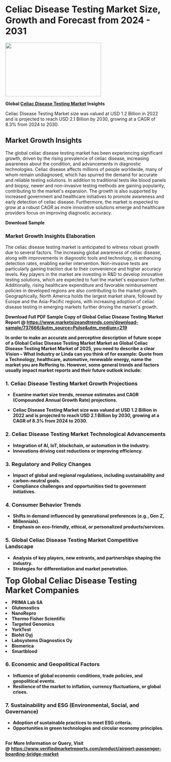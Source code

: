<H1>Celiac Disease Testing Market Size, Growth and Forecast from 2024 - 2031</H1><img class="aligncenter size-medium wp-image-584254" src="https://thirdeyenews.in/wp-content/uploads/2024/09/Global-Market-Research-300x168.jpeg" alt="" width="300" height="168" /><p><strong>Global&nbsp;<a href="https://www.marketsizeandtrends.com/download-sample/737666/&amp;utm_source=Pulse&amp;utm_medium=219">Celiac Disease Testing Market</a> Insights</strong></p><p>Celiac Disease Testing Market size was valued at USD 1.2 Billion in 2022 and is projected to reach USD 2.1 Billion by 2030, growing at a CAGR of 8.3% from 2024 to 2030.</p><p><h2>Market Growth Insights</h2> <p>The global celiac disease testing market has been experiencing significant growth, driven by the rising prevalence of celiac disease, increasing awareness about the condition, and advancements in diagnostic technologies. Celiac disease affects millions of people worldwide, many of whom remain undiagnosed, which has spurred the demand for accurate and reliable testing solutions. In addition to traditional tests like blood panels and biopsy, newer and non-invasive testing methods are gaining popularity, contributing to the market's expansion. The growth is also supported by increased government and healthcare initiatives to promote awareness and early detection of celiac disease. Furthermore, the market is expected to grow at a robust CAGR as more innovative solutions emerge and healthcare providers focus on improving diagnostic accuracy.</p> <p><strong>Download Sample</strong></p> <h3>Market Growth Insights Elaboration</h3> <p>The celiac disease testing market is anticipated to witness robust growth due to several factors. The increasing global awareness of celiac disease, along with improvements in diagnostic tools and technology, is enhancing detection rates, enabling earlier intervention. Non-invasive tests are particularly gaining traction due to their convenience and higher accuracy levels. Key players in the market are investing in R&D to develop innovative testing solutions, which are expected to fuel the market's expansion further. Additionally, rising healthcare expenditure and favorable reimbursement policies in developed regions are also contributing to the market growth. Geographically, North America holds the largest market share, followed by Europe and the Asia-Pacific regions, with increasing adoption of celiac disease testing in emerging markets further driving the market's growth.</p> <p><strong></p><p><span class=""><strong>Download Full PDF Sample Copy of Global Celiac Disease Testing Market Report</strong> @ <a href="https://www.marketsizeandtrends.com/download-sample/737666/&amp;utm_source=Pulse&amp;utm_medium=219" target="_blank">https://www.marketsizeandtrends.com/download-sample/737666/&amp;utm_source=Pulse&amp;utm_medium=219</a></span></p><p>In order to make an accurate and perceptive description of future scope of a Global&nbsp;Celiac Disease Testing Market Market as Global&nbsp;Celiac Disease Testing Market Market of 2025, you need to describe a clear Vision &ndash; What Industry or Linda can you think of for example: Quote from a Technology, healthcare, automotive, renewable energy, name the market you are Reffering to. However, some general trends and factors usually impact market reports and their future outlook include:</p><h3>1.&nbsp;<strong>Celiac Disease Testing Market Growth Projections</strong></h3><ul><li>Examine market size trends, revenue estimates and CAGR (Compounded Annual Growth Rate) projections.</li><li><p>Celiac Disease Testing Market size was valued at USD 1.2 Billion in 2022 and is projected to reach USD 2.1 Billion by 2030, growing at a CAGR of 8.3% from 2024 to 2030.</p></li></ul><h3>2.&nbsp;<strong>Celiac Disease Testing Market Technological Advancements</strong></h3><ul><li>Integration of AI, IoT, blockchain, or automation in the industry.</li><li>Innovations driving cost reductions or improving efficiency.</li></ul><h3>3.&nbsp;<strong>Regulatory and Policy Changes</strong></h3><ul><li>Impact of global and regional regulations, including sustainability and carbon-neutral goals.</li><li>Compliance challenges and opportunities tied to government initiatives.</li></ul><h3>4.&nbsp;<strong>Consumer Behavior Trends</strong></h3><ul><li>Shifts in demand influenced by generational preferences (e.g., Gen Z, Millennials).</li><li>Emphasis on eco-friendly, ethical, or personalized products/services.</li></ul><h3>5.&nbsp;<strong>Global Celiac Disease Testing Market Competitive Landscape</strong></h3><ul><li>Analysis of key players, new entrants, and partnerships shaping the industry.</li><li>Strategies for differentiation and market penetration.</li></ul><p data-pm-slice="1 1 []"><span style="color: inherit; font-family: inherit; font-size: 25px;">Top Global Celiac Disease Testing Market Companies</span></p><div class="" data-test-id=""><p><li>PRIMA Lab SA</li><li> Glutenostics</li><li> NanoRepro</li><li> Thermo Fisher Scientific</li><li> Targeted Genomics</li><li> YorkTest</li><li> Biohit Oyj</li><li> Labsystems Diagnostics Oy</li><li> Biomerica</li><li> Smartblood</li></p></div><h3>6.&nbsp;<strong>Economic and Geopolitical Factors</strong></h3><ul><li>Influence of global economic conditions, trade policies, and geopolitical events.</li><li>Resilience of the market to inflation, currency fluctuations, or global crises.</li></ul><h3>7.&nbsp;<strong>Sustainability and ESG (Environmental, Social, and Governance)</strong></h3><ul><li>Adoption of sustainable practices to meet ESG criteria.</li><li>Opportunities in green technologies and circular economy principles.</li></ul><h2><strong style="font-size: 14px;">For More Information or Query, Visit @&nbsp;</strong><a style="background-color: #ffffff; font-size: 14px;" href="https://www.marketsizeandtrends.com/report/celiac-disease-testing-market/" target="_blank">https://www.verifiedmarketreports.com/product/airport-passenger-boarding-bridge-market</a></h2>
